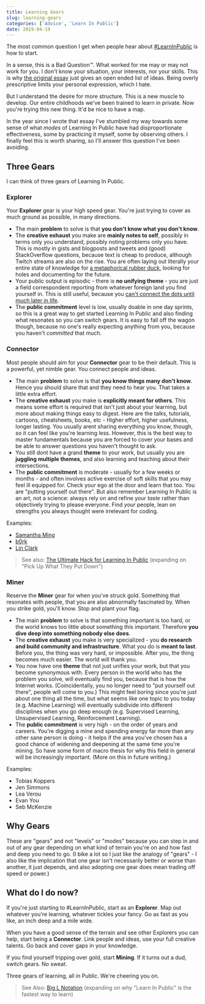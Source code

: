 ```yaml
---
title: Learning Gears
slug: learning-gears
categories: ['Advice', 'Learn In Public']
date: 2019-04-19
---
```


The most common question I get when people hear about [#LearnInPublic](https://twitter.com/hashtag/LearnInPublic?src=hash) is how to start.

In a sense, this is a Bad Question™. What worked for me may or may not work for you. I don't know your situation, your interests, nor your skills. This is why [the original essay](https://www.swyx.io/writing/learn-in-public/) just gives an open ended list of ideas. Being overly prescriptive limits your personal expression, which I hate.

But I understand the desire for more structure. This is a new muscle to develop. Our entire childhoods we've been trained to learn in private. Now you're trying this new thing. It'd be nice to have a map.

In the year since I wrote that essay I've stumbled my way towards some sense of what _modes_ of Learning In Public have had disproportionate effectiveness, some by practicing it myself, some by observing others. I finally feel this is worth sharing, so I'll answer this question I've been avoiding.

## Three Gears

I can think of three gears of Learning In Public.

### Explorer

Your **Explorer** gear is your high speed gear. You're just trying to cover as much ground as possible, in many directions.

- The main **problem** to solve is that **you don't know what you don't know**.
- The **creative exhaust** you make are **mainly notes to self**, possibly in terms only you understand, possibly noting problems only you have. This is mostly in gists and blogposts and tweets and (good) StackOverflow questions, because text is cheap to produce, although Twitch streams are also on the rise. You are often laying out literally your entire state of knowledge for [a metaphorical rubber duck](https://en.wikipedia.org/wiki/Rubber_duck_debugging), looking for holes and documenting for the future.
- Your public output is episodic - there is **no unifying theme** - you are just a field correspondent reporting from whatever foreign land you find yourself in. This is still useful, because you [can't connect the dots until much later in life](https://www.youtube.com/watch?v=D1R-jKKp3NA).
- The **public commitment** level is low, usually doable in one day sprints, so this is a great way to get started Learning In Public and also finding what resonates so you can switch gears. It is easy to fall off the wagon though, because no one's really expecting anything from you, because you haven't _committed_ that much.

### Connector

Most people should aim for your **Connector** gear to be their default. This is a powerful, yet nimble gear. You connect people and ideas.

- The main **problem** to solve is that **you know things many don't know**. Hence you should share that and they need to hear you. That takes a little extra effort.
- The **creative exhaust** you make is **explicitly meant for others**. This means some effort is required that isn't just about your learning, but more about making things easy to digest. Here are the talks, tutorials, cartoons, cheatsheets, books, etc - Higher effort, higher usefulness, longer lasting. You usually arent sharing everything you know, though, so it can feel like you're learning less. However, this is the best way to master fundamentals because you are forced to cover your bases and be able to answer questions you haven't thought to ask.
- You still dont have a grand **theme** to your work, but usually you are **juggling multiple themes**, and also learning and teaching about their intersections.
- The **public commitment** is moderate - usually for a few weeks or months - and often involves active exercise of soft skills that you may feel ill equipped for. Check your ego at the door and learn that too. You are "putting yourself out there". But also remember Learning In Public is an art, not a science: always rely on and refine your _taste_ rather than objectively trying to please everyone. Find _your_ people, lean on strengths you always thought were irrelevant for coding.

Examples:

- [Samantha Ming](https://twitter.com/samantha_ming)
- [b0rk](https://wizardzines.com/)
- [Lin Clark](https://code-cartoons.com/)

> See also: [The Ultimate Hack for Learning In Public](https://www.swyx.io/writing/learn-in-public-hack/) (expanding on "Pick Up What They Put Down")

### Miner

Reserve the **Miner** gear for when you've struck gold. Something that resonates with people, that you are also abnormally fascinated by. When you strike gold, you'll know. Stop and plant your flag.

- The main **problem** to solve is that something important is too hard, or the world knows too little about something this important. Therefore **you dive deep into something nobody else does**.
- The **creative exhaust** you make is very specialized - you **do research and build community and infrastructure**. What you do is **meant to last**. Before you, the thing was very hard, or impossible. After you, the thing becomes much easier. The world will thank you.
- You now have one **theme** that not just unifies your work, but that you become synonymous with. Every person in the world who has the problem you solve, will eventually find you, because that is how the Internet works. (Coincidentally, you no longer need to "put yourself out there", people will come to you.) This might feel boring since you're just about one thing all the time, but what seems like one topic to you today (e.g. Machine Learning) will eventually subdivide into different disciplines when you go deep enough (e.g. Supervised Learning, Unsupervised Learning, Reinforcement Learning).
- The **public commitment** is very high - on the order of years and careers. You're digging a mine and spending energy far more than any other sane person is doing - it helps if the area you've chosen has a good chance of widening and deepening at the same time you're mining. So have some form of macro thesis for why this field in general will be increasingly important. (More on this in future writing.)

Examples:

- Tobias Koppers
- Jen Simmons
- Lea Verou
- Evan You
- Seb McKenzie

## Why Gears

These are "gears" and not "levels" or "modes" because you can step in and out of any gear depending on what kind of terrain you're on and how fast and deep you need to go. (I bike a lot so I just like the analogy of "gears" - I also like the implication that one gear isn't necessarily better or worse than another, it just depends, and also adopting one gear does mean trading off speed or power.)

## What do I do now?

If you're just starting to #LearnInPublic, start as an **Explorer**. Map out whatever you're learning, whatever tickles your fancy. Go as fast as you like, an inch deep and a mile wide.

When you have a good sense of the terrain and see other Explorers you can help, start being a **Connector**. Link people and ideas, use your full creative talents. Go back and cover gaps in your knowledge.

If you find yourself tripping over gold, start **Mining**. If it turns out a dud, switch gears. No sweat.

Three gears of learning, all in Public. We're cheering you on.

> See Also: [Big L Notation](https://www.swyx.io/writing/big-l-notation) (expanding on why "Learn In Public" is the fastest way to learn)